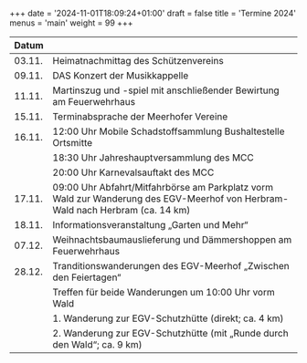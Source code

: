 +++
date = '2024-11-01T18:09:24+01:00'
draft = false
title = 'Termine 2024'
menus = 'main'
weight = 99
+++
  
|Datum   |                               |  
| ------ |   -------------------------------------- |  
|03.11.  |Heimatnachmittag des Schützenvereins    |  
|09.11.  |DAS Konzert der Musikkappelle           |  
|11.11.  |Martinszug und -spiel mit anschließender Bewirtung am Feuerwehrhaus|  
|15.11.  |Terminabsprache der Meerhofer Vereine
|16.11.  |12:00 Uhr Mobile Schadstoffsammlung Bushaltestelle Ortsmitte
|        |18:30 Uhr Jahres­hauptversamm­lung des MCC
|        |20:00 Uhr Karnevalsauftakt des MCC
|17.11.  |09:00 Uhr Abfahrt/Mitfahrbörse am Parkplatz vorm Wald zur Wanderung des EGV-Meerhof von Herbram-Wald nach Herbram (ca. 14 km) 
|18.11.  |Informationsveranstaltung „Garten und Mehr“
|07.12.  |Weihnachtsbaumauslieferung und  Dämmershoppen am Feuerwehrhaus
|28.12.  |Tranditionswanderungen des EGV-Meerhof „Zwischen den Feiertagen“  
|        |Treffen für beide Wanderungen um 10:00 Uhr vorm Wald
|        |1. Wanderung zur EGV-Schutzhütte (direkt; ca. 4 km)
|        |2. Wanderung zur EGV-Schutzhütte (mit „Runde durch den Wald“; ca. 9 km)  
